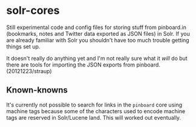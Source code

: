 solr-cores
==

Still experimental code and config files for storing stuff from pinboard.in
(bookmarks, notes and Twitter data exported as JSON files) in Solr. If you are
already familiar with Solr you shouldn't have too much trouble getting things
set up.

It doesn't really do anything yet and I'm not really sure what it _will_ do but
there are tools for importing the JSON exports from pinboard. (20121223/straup)

Known-knowns
--

It's currently not possible to search for links in the `pinboard` core using
machine tags because some of the characters used to encode machine tags are
reserved in Solr/Lucene land. This will worked out eventually.

